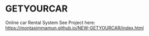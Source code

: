 # GETYOURCAR
 Online car Rental System
 See Project here: https://montasimmamun.github.io/NEW-GETYOURCAR/index.html
